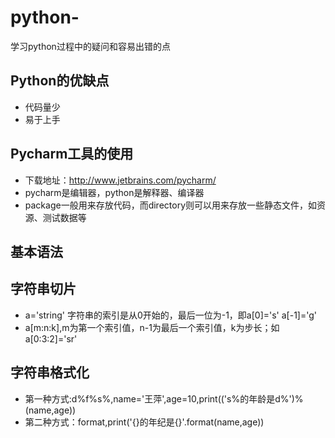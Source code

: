 # python-
学习python过程中的疑问和容易出错的点

## Python的优缺点
- 代码量少
- 易于上手
## Pycharm工具的使用
- 下载地址：http://www.jetbrains.com/pycharm/
- pycharm是编辑器，python是解释器、编译器
- package一般用来存放代码，而directory则可以用来存放一些静态文件，如资源、测试数据等
## 基本语法
## 字符串切片
- a='string' 字符串的索引是从0开始的，最后一位为-1，即a[0]='s' a[-1]='g'
- a[m:n:k],m为第一个索引值，n-1为最后一个索引值，k为步长；如a[0:3:2]='sr'
## 字符串格式化
- 第一种方式:d%f%s%,name='王萍',age=10,print(('s%的年龄是d%')%(name,age))
- 第二种方式：format,print('{}的年纪是{}'.format(name,age))
